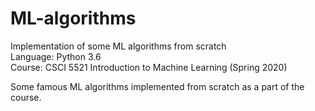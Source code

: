 # ML-algorithms
Implementation of some ML algorithms from scratch </br>
Language: Python 3.6 </br>
Course: CSCI 5521 Introduction to Machine Learning (Spring 2020) </br>

Some famous ML algorithms implemented from scratch as a part of the course.
